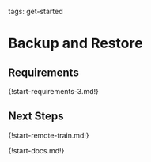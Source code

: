 tags: get-started

# Backup and Restore

## Requirements

{!start-requirements-3.md!}

## Next Steps

{!start-remote-train.md!}

{!start-docs.md!}
